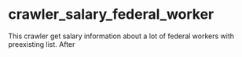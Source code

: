 # crawler_salary_federal_worker
This crawler get salary information about a lot of federal workers with preexisting list. After 
